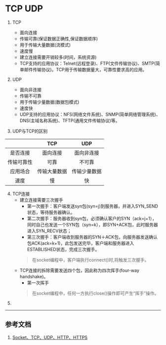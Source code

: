 # TCP UDP

1. TCP
   * 面向连接
   * 传输可靠(保证数据正确性,保证数据顺序)
   * 用于传输大量数据(流模式)
   * 速度慢
   * 建立连接需要开销较多(时间，系统资源)
   * TCP支持的应用协议：Telnet(远程登录)、FTP(文件传输协议)、SMTP(简单邮件传输协议)。TCP用于传输数据量大，可靠性要求高的应用。

2. UDP
   * 面向非连接
   * 传输不可靠
   * 用于传输少量数据(数据包模式)
   * 速度快
   * UDP支持的应用协议：NFS(网络文件系统)、SNMP(简单网络管理系统)、DNS(主域名称系统)、TFTP(通用文件传输协议)等。
  
3. UDP与TCP的区别

|       |TCP	|UDP
|:-----:|:-----:|:-----:|
是否连接	|面向连接	|面向非连接
传输可靠性	|可靠	    |不可靠
应用场合	|传输大量数据	|传输少量数据
速度	|慢	|快


4. TCP连接
   * 建立连接需要三次握手
     * 第一次握手：客户端发送syn包(syn=j)到服务器，并进入SYN_SEND状态，等待服务器确认。
     * 第二次握手：服务器收到syn包，必须确认客户的SYN（ack=j+1），同时自己也发送一个SYN包（syn=k），即SYN+ACK包，此时服务器进入SYN_RECV状态；
     * 第三次握手：客户端收到服务器的SYN＋ACK包，向服务器发送确认包ACK(ack=k+1)，此包发送完毕，客户端和服务器进入ESTABLISHED状态，完成三次握手。
     >在socket编程中，客户端执行connect()时,将触发三次握手。
   * TCP连接的拆除需要发送四个包，因此称为四次挥手(four-way handshake)。
     * 第一次挥手
     >在socket编程中，任何一方执行close()操作即可产生“挥手”操作。
5. 


---
## 参考文档
1. [Socket、TCP、UDP、HTTP、HTTPS](https://www.jianshu.com/p/1c06088f3abe)
